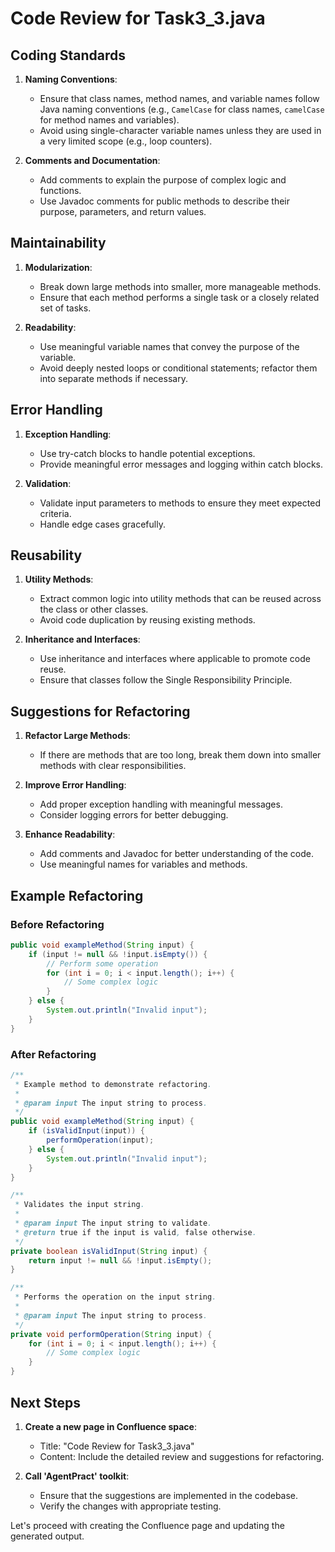 # Code Review for Task3_3.java

## Coding Standards

1. **Naming Conventions**:
   - Ensure that class names, method names, and variable names follow Java naming conventions (e.g., `CamelCase` for class names, `camelCase` for method names and variables).
   - Avoid using single-character variable names unless they are used in a very limited scope (e.g., loop counters).

2. **Comments and Documentation**:
   - Add comments to explain the purpose of complex logic and functions.
   - Use Javadoc comments for public methods to describe their purpose, parameters, and return values.

## Maintainability

1. **Modularization**:
   - Break down large methods into smaller, more manageable methods.
   - Ensure that each method performs a single task or a closely related set of tasks.

2. **Readability**:
   - Use meaningful variable names that convey the purpose of the variable.
   - Avoid deeply nested loops or conditional statements; refactor them into separate methods if necessary.

## Error Handling

1. **Exception Handling**:
   - Use try-catch blocks to handle potential exceptions.
   - Provide meaningful error messages and logging within catch blocks.

2. **Validation**:
   - Validate input parameters to methods to ensure they meet expected criteria.
   - Handle edge cases gracefully.

## Reusability

1. **Utility Methods**:
   - Extract common logic into utility methods that can be reused across the class or other classes.
   - Avoid code duplication by reusing existing methods.

2. **Inheritance and Interfaces**:
   - Use inheritance and interfaces where applicable to promote code reuse.
   - Ensure that classes follow the Single Responsibility Principle.

## Suggestions for Refactoring

1. **Refactor Large Methods**:
   - If there are methods that are too long, break them down into smaller methods with clear responsibilities.

2. **Improve Error Handling**:
   - Add proper exception handling with meaningful messages.
   - Consider logging errors for better debugging.

3. **Enhance Readability**:
   - Add comments and Javadoc for better understanding of the code.
   - Use meaningful names for variables and methods.

## Example Refactoring

### Before Refactoring
```java
public void exampleMethod(String input) {
    if (input != null && !input.isEmpty()) {
        // Perform some operation
        for (int i = 0; i < input.length(); i++) {
            // Some complex logic
        }
    } else {
        System.out.println("Invalid input");
    }
}
```

### After Refactoring
```java
/**
 * Example method to demonstrate refactoring.
 * 
 * @param input The input string to process.
 */
public void exampleMethod(String input) {
    if (isValidInput(input)) {
        performOperation(input);
    } else {
        System.out.println("Invalid input");
    }
}

/**
 * Validates the input string.
 * 
 * @param input The input string to validate.
 * @return true if the input is valid, false otherwise.
 */
private boolean isValidInput(String input) {
    return input != null && !input.isEmpty();
}

/**
 * Performs the operation on the input string.
 * 
 * @param input The input string to process.
 */
private void performOperation(String input) {
    for (int i = 0; i < input.length(); i++) {
        // Some complex logic
    }
}
```

## Next Steps
1. **Create a new page in Confluence space**:
   - Title: "Code Review for Task3_3.java"
   - Content: Include the detailed review and suggestions for refactoring.

2. **Call 'AgentPract' toolkit**:
   - Ensure that the suggestions are implemented in the codebase.
   - Verify the changes with appropriate testing.

Let's proceed with creating the Confluence page and updating the generated output.
